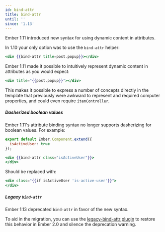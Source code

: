 ```yaml
---
id: bind-attr
title: bind-attr
until: ''
since: '1.13'
---
```


Ember 1.11 introduced new syntax for using dynamic content in attributes.

In 1.10 your only option was to use the `bind-attr` helper:

```handlebars
<div {{bind-attr title=post.popup}}></div>
```

Ember 1.11 made it possible to intuitively represent dynamic content in attributes as you would expect:

```handlebars
<div title="{{post.popup}}"></div>
```

This makes it possible to express a number of concepts directly in the template that previously were awkward to represent and required computer properties, and could even require `itemController`.

##### Dasherized boolean values

Ember 1.11's attribute binding syntax no longer supports dasherizing for boolean values. For example:

```javascript {data-filename=app/components/user-profile.js}
export default Ember.Component.extend({
  isActiveUser: true
});
```

```handlebars {data-filename=app/templates/components/user-profile.hbs}
<div {{bind-attr class="isActiveUser"}}>
</div>
```

Should be replaced with:

```handlebars {data-filename=app/templates/components/user-profile.hbs}
<div class="{{if isActiveUser 'is-active-user'}}">
</div>
```

##### Legacy `bind-attr`

Ember 1.13 deprecated `bind-attr` in favor of the new syntax.

To aid in the migration, you can use the [legacy-bind-attr plugin](https://github.com/emberjs/legacy-bind-attr) to restore this behavior in Ember 2.0 and silence the deprecation warning.
